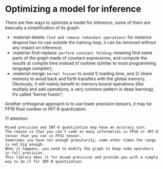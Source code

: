 # Optimizing a model for inference

There are few ways to optimize a model for inference, some of them are basically a simplification of its graph:

* :material-delete: `find and remove redundant operations`: for instance dropout has no use outside the training loop, it can be removed without any impact on inference;
* :material-find-replace: `perform constant folding`: meaning find some parts of the graph made of constant expressions, and compute the results at compile time instead of runtime (similar to most programming language compiler);
* :material-merge: `kernel fusion`: to avoid 1/ loading time, and 2/ share memory to avoid back and forth transfers with the global memory. Obviously, it will mainly benefit to memory bound operations (like multiply and add operations, a very common pattern in deep learning), it’s called “kernel fusion”;

Another orthogonal approach is to use lower precision tensors, it may be FP16 float number or INT-8 quantization.

!!! attention

    Mixed precision and INT-8 quantization may have an accuracy cost.
    The reason is that you can't code as many information in FP16 or INT-8 tensor that you can in FP32 tensor.  
    Sometimes you have not enough granularity, some other times the range is not big enough.
    When it happens, you need to modify the graph to keep some operators in full precision.  
    This library does it for mixed precision and provide you with a simple way to do it for INT-8 quantization
